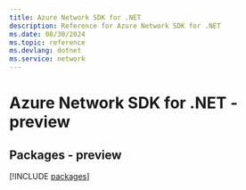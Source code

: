 ```yaml
---
title: Azure Network SDK for .NET
description: Reference for Azure Network SDK for .NET
ms.date: 08/30/2024
ms.topic: reference
ms.devlang: dotnet
ms.service: network
---
```

# Azure Network SDK for .NET - preview
## Packages - preview
[!INCLUDE [packages](network-index.md)]